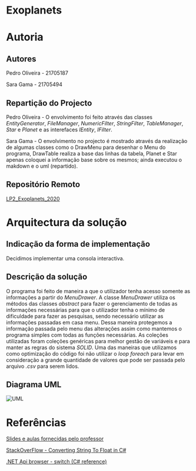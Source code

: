 # Exoplanets

# Autoria

## Autores

Pedro Oliveira - 21705187

Sara Gama - 21705494

## Repartição do Projecto

Pedro Oliveira - O envolvimento foi feito através das classes _EntityGenerator_, 
_FileManager_, _NumericFilter_, _StringFilter_, _TableManager_, _Star_ e _Planet_ 
e as interefaces _IEntity_, _IFilter_.

Sara Gama - O envolvimento no projecto é mostrado através da realização de algumas 
classes como o DrawMenu para desenhar o Menu do programa, DrawTable realiza a base 
das linhas da tabela, Planet e Star apenas coloquei a informação base sobre os mesmos; 
ainda executou o makdown e o uml (repartido).


## Repositório Remoto

[LP2_Exoplanets_2020]()

# Arquitectura da solução

## Indicação da forma de implementação 

Decidimos implementar uma consola interactiva.

## Descrição da solução

O programa foi feito de maneira a que o utilizador tenha acesso somente as informações a 
partir do _MenuDrawer_. A classe _MenuDrawer_ utiliza os métodos das classes _abstract_ 
para fazer o gerenciamento de todas as informações necessárias para que o utilizador tenha 
o mínimo de dificuldade para fazer as pesquisas, sendo necessário utilizar as informações 
passadas em casa menu. Dessa maneira protegemos a informação passada pelo menu das alterações
assim como mantemos o programa simples com todas as funções necessárias.
As coleções utilizadas foram coleções genéricas para melhor gestão de variáveis e para manter
as regras do sistema _SOLID_.
Uma das maneiras que utilizamos como optimização do código foi não utilizar o _loop foreach_
para levar em consideração a grande quantidade de valores que pode ser passada pelo arquivo 
_.csv_ para serem lidos.

## Diagrama UML 

![UML](https://github.com/serapinta/LP2_Exoplanets_2020/blob/main/Imagens/UML)

# Referências

[Slides e aulas fornecidas pelo professor](https://github.com/VideojogosLusofona/lp2_2020_aulas)

[StackOverFlow - Converting String To Float in C#](https://stackoverflow.com/questions/11202673/converting-string-to-float-in-c-sharp)

[.NET Api browser - switch (C# reference)](https://docs.microsoft.com/en-us/dotnet/csharp/language-reference/keywords/switch)
